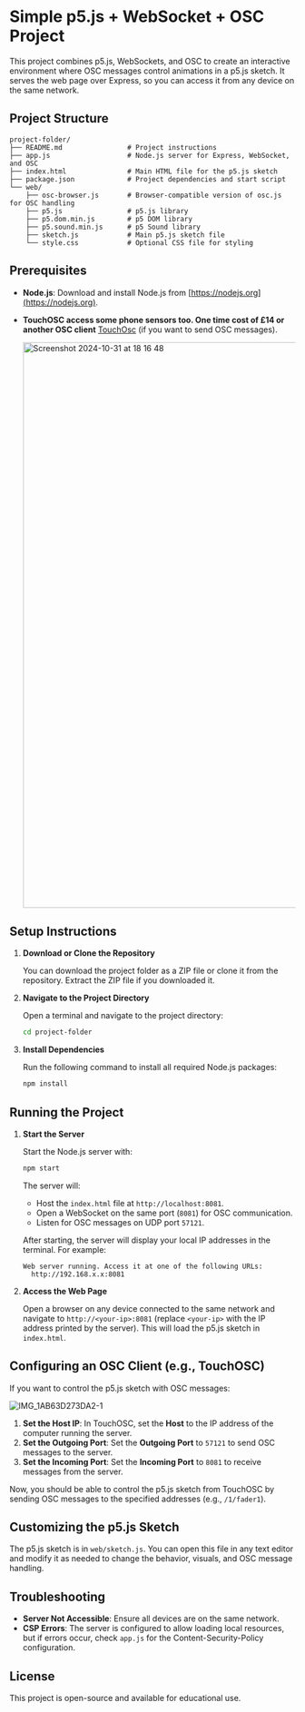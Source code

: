
# Simple p5.js + WebSocket + OSC Project

This project combines p5.js, WebSockets, and OSC to create an interactive environment where OSC messages control animations in a p5.js sketch. It serves the web page over Express, so you can access it from any device on the same network.

## Project Structure

```
project-folder/
├── README.md                # Project instructions
├── app.js                   # Node.js server for Express, WebSocket, and OSC
├── index.html               # Main HTML file for the p5.js sketch
├── package.json             # Project dependencies and start script
└── web/
    ├── osc-browser.js       # Browser-compatible version of osc.js for OSC handling
    ├── p5.js                # p5.js library
    ├── p5.dom.min.js        # p5 DOM library
    ├── p5.sound.min.js      # p5 Sound library
    ├── sketch.js            # Main p5.js sketch file
    └── style.css            # Optional CSS file for styling
```

## Prerequisites

- **Node.js**: Download and install Node.js from [https://nodejs.org](https://nodejs.org).
- **TouchOSC access some phone sensors too. One time cost of £14 or another OSC client** [TouchOsc](https://apps.apple.com/us/app/touchosc/id1569996730) (if you want to send OSC messages).

  <img width="997" alt="Screenshot 2024-10-31 at 18 16 48" src="https://github.com/user-attachments/assets/3d7bb9ec-3a75-43ef-8906-ba0fd4179f21">


## Setup Instructions

1. **Download or Clone the Repository**

   You can download the project folder as a ZIP file or clone it from the repository. Extract the ZIP file if you downloaded it.

2. **Navigate to the Project Directory**

   Open a terminal and navigate to the project directory:
   ```bash
   cd project-folder
   ```

3. **Install Dependencies**

   Run the following command to install all required Node.js packages:
   ```bash
   npm install
   ```

## Running the Project

1. **Start the Server**

   Start the Node.js server with:
   ```bash
   npm start
   ```

   The server will:
   - Host the `index.html` file at `http://localhost:8081`.
   - Open a WebSocket on the same port (`8081`) for OSC communication.
   - Listen for OSC messages on UDP port `57121`.

   After starting, the server will display your local IP addresses in the terminal. For example:
   ```
   Web server running. Access it at one of the following URLs:
     http://192.168.x.x:8081
   ```

2. **Access the Web Page**

   Open a browser on any device connected to the same network and navigate to `http://<your-ip>:8081` (replace `<your-ip>` with the IP address printed by the server). This will load the p5.js sketch in `index.html`.

## Configuring an OSC Client (e.g., TouchOSC)

If you want to control the p5.js sketch with OSC messages:

![IMG_1AB63D273DA2-1](https://github.com/user-attachments/assets/bf8614d5-69c5-4ec8-8441-06c1272adf95)

1. **Set the Host IP**: In TouchOSC, set the **Host** to the IP address of the computer running the server.
2. **Set the Outgoing Port**: Set the **Outgoing Port** to `57121` to send OSC messages to the server.
3. **Set the Incoming Port**: Set the **Incoming Port** to `8081` to receive messages from the server.

Now, you should be able to control the p5.js sketch from TouchOSC by sending OSC messages to the specified addresses (e.g., `/1/fader1`).

## Customizing the p5.js Sketch

The p5.js sketch is in `web/sketch.js`. You can open this file in any text editor and modify it as needed to change the behavior, visuals, and OSC message handling.

## Troubleshooting

- **Server Not Accessible**: Ensure all devices are on the same network.
- **CSP Errors**: The server is configured to allow loading local resources, but if errors occur, check `app.js` for the Content-Security-Policy configuration.

## License

This project is open-source and available for educational use.

